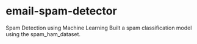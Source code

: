 # email-spam-detector
Spam Detection using Machine Learning  Built a spam classification model using the spam_ham_dataset.  
